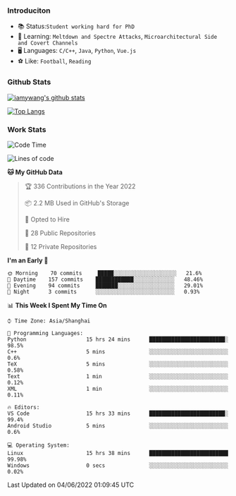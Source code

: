 ### Introduciton

- 📚 Status:`Student working hard for PhD`
- 🔎 Learning: `Meltdown and Spectre Attacks`, `Microarchitectural Side and Covert Channels`
- 🖥️ Languages: `C/C++`, `Java`, `Python`, `Vue.js`
- ⚽ Like: `Football`, `Reading`

### Github Stats

[![iamywang's github stats](https://github-readme-stats.vercel.app/api?username=iamywang&count_private=true&show_icons=true)]()

[![Top Langs](https://github-readme-stats.vercel.app/api/top-langs/?username=iamywang&layout=compact)]()

### Work Stats

<!--START_SECTION:waka-->
![Code Time](http://img.shields.io/badge/Code%20Time-375%20hrs%2038%20mins-blue)

![Lines of code](https://img.shields.io/badge/From%20Hello%20World%20I%27ve%20Written--40%20Thousand%20lines%20of%20code-blue)

**🐱 My GitHub Data** 

> 🏆 336 Contributions in the Year 2022
 > 
> 📦 2.2 MB Used in GitHub's Storage 
 > 
> 💼 Opted to Hire
 > 
> 📜 28 Public Repositories 
 > 
> 🔑 12 Private Repositories  
 > 
**I'm an Early 🐤** 

```text
🌞 Morning    70 commits     █████░░░░░░░░░░░░░░░░░░░░   21.6% 
🌆 Daytime    157 commits    ████████████░░░░░░░░░░░░░   48.46% 
🌃 Evening    94 commits     ███████░░░░░░░░░░░░░░░░░░   29.01% 
🌙 Night      3 commits      ░░░░░░░░░░░░░░░░░░░░░░░░░   0.93%

```


📊 **This Week I Spent My Time On** 

```text
⌚︎ Time Zone: Asia/Shanghai

💬 Programming Languages: 
Python                   15 hrs 24 mins      ████████████████████████░   98.5% 
C++                      5 mins              ░░░░░░░░░░░░░░░░░░░░░░░░░   0.6% 
TeX                      5 mins              ░░░░░░░░░░░░░░░░░░░░░░░░░   0.58% 
Text                     1 min               ░░░░░░░░░░░░░░░░░░░░░░░░░   0.12% 
XML                      1 min               ░░░░░░░░░░░░░░░░░░░░░░░░░   0.11%

🔥 Editors: 
VS Code                  15 hrs 33 mins      ████████████████████████░   99.4% 
Android Studio           5 mins              ░░░░░░░░░░░░░░░░░░░░░░░░░   0.6%

💻 Operating System: 
Linux                    15 hrs 38 mins      █████████████████████████   99.98% 
Windows                  0 secs              ░░░░░░░░░░░░░░░░░░░░░░░░░   0.02%

```


 Last Updated on 04/06/2022 01:09:45 UTC
<!--END_SECTION:waka-->
